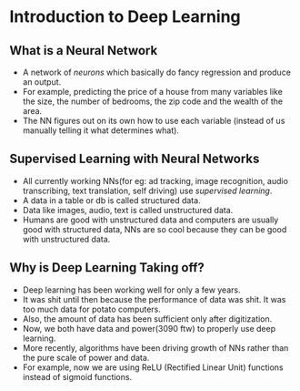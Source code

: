 # Introduction to Deep Learning
## What is a Neural Network
- A network of _neurons_ which basically do fancy regression and produce an output.
- For example, predicting the price of a house from many variables like the size, the number of bedrooms, the zip code and the wealth of the area.
- The NN figures out on its own how to use each variable (instead of us manually telling it what determines what).
## Supervised Learning with Neural Networks
- All currently working NNs(for eg: ad tracking, image recognition, audio transcribing, text translation, self driving) use _supervised learning_.
- A data in a table or db is called structured data.
- Data like images, audio, text is called unstructured data.
- Humans are good with unstructured data and computers are usually good with structured data, NNs are so cool because they can be good with unstructured data.
## Why is Deep Learning Taking off?
- Deep learning has been working well for only a few years.
- It was shit until then because the performance of data was shit. It was too much data for potato computers.
- Also, the amount of data has been sufficient only after digitization.
- Now, we both have data and power(3090 ftw) to properly use deep learning.
- More recently, algorithms have been driving growth of NNs rather than the pure scale of power and data.
- For example, now we are using ReLU (Rectified Linear Unit) functions instead of sigmoid functions.

